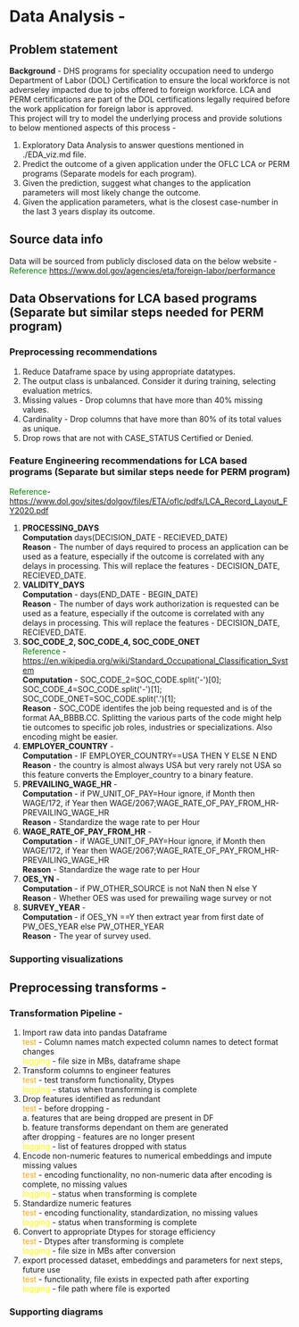 # Data Analysis -  
## Problem statement  
**Background** - DHS programs for speciality occupation need to undergo Department of Labor (DOL) Certification to ensure the local workforce is not adverseley impacted due to 
jobs offered to foreign workforce. LCA and PERM certifications are part of the DOL certifications legally required before the work application for foreign labor is approved.  
This project will try to model the underlying process and provide solutions to below mentioned aspects of this process -  
1. Exploratory Data Analysis to answer questions mentioned in ./EDA_viz.md file.  
2. Predict the outcome of a given application under the OFLC LCA or PERM programs (Separate models for each program).  
3. Given the prediction, suggest what changes to the application parameters will most likely change the outcome.  
4. Given the application parameters, what is the closest case-number in the last 3 years display its outcome.

## Source data info 
Data will be sourced from publicly disclosed data on the below website -  
<span style="color:green">Reference</span> https://www.dol.gov/agencies/eta/foreign-labor/performance  

## Data Observations for LCA based programs (Separate but similar steps needed for PERM program)  
### Preprocessing recommendations  
1. Reduce Dataframe space by using appropriate datatypes.
2. The output class is unbalanced. Consider it during training, selecting evaluation metrics.
3. Missing values - Drop columns that have more than 40% missing values.
4. Cardinality - Drop columns that have more than 80% of its total values as unique.
5. Drop rows that are not with CASE_STATUS Certified or Denied.  

### Feature Engineering recommendations for LCA based programs (Separate but similar steps neede for PERM program)
<span style="color:green">Reference</span>- https://www.dol.gov/sites/dolgov/files/ETA/oflc/pdfs/LCA_Record_Layout_FY2020.pdf  
1. **PROCESSING_DAYS**   
**Computation** days(DECISION_DATE - RECIEVED_DATE)  
**Reason** - The number of days required to process an application can be used as a feature, especially if the outcome is correlated with any delays in processing.
This will replace the features - DECISION_DATE, RECIEVED_DATE.  
2. **VALIDITY_DAYS**  
**Computation** - days(END_DATE - BEGIN_DATE)  
**Reason** - The number of days work authorization is requested can be used as a feature, especially if the outcome is correlated with any delays in processing.
This will replace the features - DECISION_DATE, RECIEVED_DATE.  
3. **SOC_CODE_2, SOC_CODE_4, SOC_CODE_ONET**  
<span style="color:green">Reference</span> - https://en.wikipedia.org/wiki/Standard_Occupational_Classification_System  
**Computation** - SOC_CODE_2=SOC_CODE.split(\'-\')[0];  
SOC_CODE_4=SOC_CODE.split(\'-\')[1];  
SOC_CODE_ONET=SOC_CODE.split(\'.\')[1];  
**Reason** - SOC_CODE identifes the job being requested and is of the format AA_BBBB.CC. Splitting the various parts of the code might help tie outcomes to specific job roles, industries or specializations. Also encoding might be easier.  
4. **EMPLOYER_COUNTRY** -  
**Computation** - IF EMPLOYER_COUNTRY==USA THEN Y ELSE N END  
**Reason** - the country is almost always USA but very rarely not USA so this feature converts the Employer_country to a binary feature.  
5. **PREVAILING_WAGE_HR** -  
**Computation** - if PW_UNIT_OF_PAY=Hour ignore, if Month then WAGE/172, if Year then WAGE/2067;WAGE_RATE_OF_PAY_FROM_HR-PREVAILING_WAGE_HR  
**Reason** - Standardize the wage rate to per Hour
6. **WAGE_RATE_OF_PAY_FROM_HR** -  
**Computation** - if WAGE_UNIT_OF_PAY=Hour ignore, if Month then WAGE/172, if Year then WAGE/2067;WAGE_RATE_OF_PAY_FROM_HR-PREVAILING_WAGE_HR  
**Reason** - Standardize the wage rate to per Hour  
7. **OES_YN** -  
**Computation** - if PW_OTHER_SOURCE is not NaN then N else Y  
**Reason** - Whether OES was used for prewailing wage survey or not   
8. **SURVEY_YEAR** -  
**Computation** - if OES_YN ==Y then extract year from first date of PW_OES_YEAR else PW_OTHER_YEAR  
**Reason** - The year of survey used.  
### Supporting visualizations  

## Preprocessing transforms -  
### Transformation Pipeline  -  
1. Import raw data into pandas Dataframe  
    <span style="color:orange">test</span>  - Column names match expected column names to detect format changes  
    <span style="color:yellow">logging</span>  - file size in MBs, dataframe shape  
2. Transform columns to engineer features  
    <span style="color:orange">test</span> - test transform functionality, Dtypes  
    <span style="color:yellow">logging</span>  - status when transforming is complete  
3. Drop features identified as redundant  
    <span style="color:orange">test</span> - before dropping -  
    a. features that are being dropped are present in DF  
    b. feature transforms dependant on them are generated  
    after dropping - features are no longer present  
    <span style="color:yellow">logging</span>  - list of features dropped with status  
4. Encode non-numeric features to numerical embeddings and impute missing values  
    <span style="color:orange">test</span> - encoding functionality, no non-numeric data after encoding is complete, no missing values  
    <span style="color:yellow">logging</span>  - status when transforming is complete  
5. Standardize numeric features  
    <span style="color:orange">test</span> - encoding functionality, standardization, no missing values  
    <span style="color:yellow">logging</span> - status when transforming is complete   
6. Convert to appropriate Dtypes for storage efficiency  
    <span style="color:orange">test</span> - Dtypes after transforming is complete  
    <span style="color:yellow">logging</span>  - file size in MBs after conversion   
7. export processed dataset, embeddings and parameters for next steps, future use  
    <span style="color:orange">test</span> - functionality, file exists in expected path after exporting  
    <span style="color:yellow">logging</span>  - file path where file is exported  
### Supporting diagrams  

